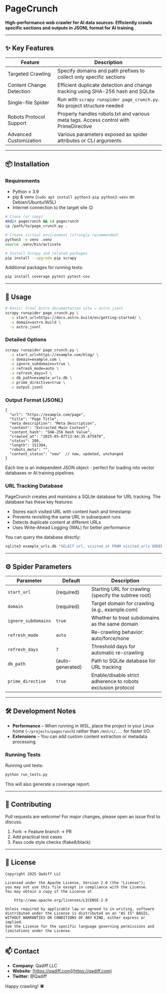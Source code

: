 # PageCrunch

**High-performance web crawler for AI data sources: Efficiently crawls specific sections and outputs in JSONL format for AI training**

---

## ✨ Key Features

| Feature             | Description                                                                  |
|---------------------|------------------------------------------------------------------------------|
| Targeted Crawling   | Specify domains and path prefixes to collect only specific sections          |
| Content Change Detection | Efficient duplicate detection and change tracking using SHA-256 hash and SQLite |
| Single-file Spider  | Run with `scrapy runspider page_crunch.py`. No project structure needed      |
| Robots Protocol Support | Properly handles robots.txt and various meta tags. Access control with PrimeDirective |
| Advanced Customization | Various parameters exposed as spider attributes or CLI arguments          |

---

## 📦 Installation

### Requirements

* Python ≥ 3.9
* pip & venv (`sudo apt install python3-pip python3-venv` on Debian/Ubuntu/WSL)
* Internet connection to the target site 😉

```bash
# Clone (or copy)
mkdir pagecrunch && cd pagecrunch
cp /path/to/page_crunch.py .

# Create virtual environment (strongly recommended)
python3 -m venv .venv
source .venv/bin/activate

# Install Scrapy and related packages
pip install --upgrade pip scrapy
```

Additional packages for running tests:

```bash
pip install coverage pytest pytest-cov
```

---

## 🚀 Usage

```bash
# Basic: Crawl Astro documentation site → astro.jsonl
scrapy runspider page_crunch.py \
  -a start_url=https://docs.astro.build/en/getting-started/ \
  -a domain=astro.build \
  -o astro.jsonl
```

### Detailed Options

```bash
scrapy runspider page_crunch.py \
  -a start_url=https://example.com/blog/ \
  -a domain=example.com \
  -a ignore_subdomains=true \
  -a refresh_mode=auto \
  -a refresh_days=7 \
  -a db_path=example_urls.db \
  -a prime_directive=true \
  -o output.jsonl
```

### Output Format (JSONL)

```jsonc
{
  "url": "https://example.com/page",
  "title": "Page Title",
  "meta_description": "Meta Description",
  "content": "Extracted Main Content",
  "content_hash": "SHA-256 Hash Value",
  "crawled_at": "2025-05-07T13:44:35.675979",
  "status": 200,
  "length": 151394,
  "robots_meta": "",
  "content_status": "new"  // new, updated, unchanged
}
```

Each line is an independent JSON object - perfect for loading into vector databases or AI training pipelines.

### URL Tracking Database

PageCrunch creates and maintains a SQLite database for URL tracking. The database has these key features:

* Stores each visited URL with content hash and timestamp
* Prevents revisiting the same URL in subsequent runs
* Detects duplicate content at different URLs
* Uses Write-Ahead Logging (WAL) for better performance

You can query the database directly:

```bash
sqlite3 example_urls.db "SELECT url, visited_at FROM visited_urls ORDER BY visited_at DESC LIMIT 10;"
```

---

## ⚙️ Spider Parameters

| Parameter         | Default       | Description                                                |
|-------------------|--------------|------------------------------------------------------------|
| `start_url`       | (required)    | Starting URL for crawling (specify the subtree root)       |
| `domain`          | (required)    | Target domain for crawling (e.g., example.com)             |
| `ignore_subdomains` | `true`     | Whether to treat subdomains as the same domain              |
| `refresh_mode`    | `auto`        | Re-crawling behavior: auto/force/none                      |
| `refresh_days`    | `7`           | Threshold days for automatic re-crawling                   |
| `db_path`         | (auto-generated) | Path to SQLite database for URL tracking                |
| `prime_directive` | `true`        | Enable/disable strict adherence to robots exclusion protocol |

---

## 🛠 Development Notes

* **Performance** – When running in WSL, place the project in your Linux home (`~/projects/pagecrunch`) rather than `/mnt/c/...` for faster I/O.
* **Extensions** – You can add custom content extraction or metadata processing.

### Running Tests

Running unit tests:

```bash
python run_tests.py
```

This will also generate a coverage report.

---

## 🤝 Contributing

Pull requests are welcome! For major changes, please open an issue first to discuss.

1. Fork → Feature branch → PR
2. Add practical test cases
3. Pass code style checks (flake8/black)

---

## 📄 License

```
Copyright 2025 Qadiff LLC

Licensed under the Apache License, Version 2.0 (the "License");
you may not use this file except in compliance with the License.
You may obtain a copy of the License at

    http://www.apache.org/licenses/LICENSE-2.0

Unless required by applicable law or agreed to in writing, software
distributed under the License is distributed on an "AS IS" BASIS,
WITHOUT WARRANTIES OR CONDITIONS OF ANY KIND, either express or implied.
See the License for the specific language governing permissions and
limitations under the License.
```

---

## 📫 Contact

* **Company**: Qadiff LLC
* **Website**: [https://qadiff.com](https://qadiff.com)
* **Twitter**: @Qadiff

Happy crawling! 🕷️
